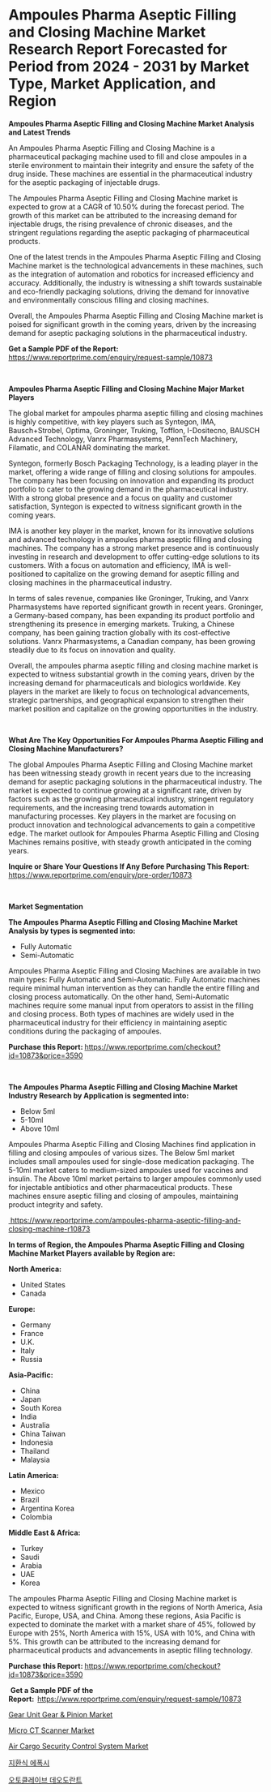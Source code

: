 <p><h1>Ampoules Pharma Aseptic Filling and Closing Machine Market Research Report Forecasted for Period from 2024 -  2031 by Market Type, Market Application, and Region</h1></p><p><strong>Ampoules Pharma Aseptic Filling and Closing Machine Market Analysis and Latest Trends</strong></p>
<p><p>An Ampoules Pharma Aseptic Filling and Closing Machine is a pharmaceutical packaging machine used to fill and close ampoules in a sterile environment to maintain their integrity and ensure the safety of the drug inside. These machines are essential in the pharmaceutical industry for the aseptic packaging of injectable drugs.</p><p>The Ampoules Pharma Aseptic Filling and Closing Machine market is expected to grow at a CAGR of 10.50% during the forecast period. The growth of this market can be attributed to the increasing demand for injectable drugs, the rising prevalence of chronic diseases, and the stringent regulations regarding the aseptic packaging of pharmaceutical products.</p><p>One of the latest trends in the Ampoules Pharma Aseptic Filling and Closing Machine market is the technological advancements in these machines, such as the integration of automation and robotics for increased efficiency and accuracy. Additionally, the industry is witnessing a shift towards sustainable and eco-friendly packaging solutions, driving the demand for innovative and environmentally conscious filling and closing machines.</p><p>Overall, the Ampoules Pharma Aseptic Filling and Closing Machine market is poised for significant growth in the coming years, driven by the increasing demand for aseptic packaging solutions in the pharmaceutical industry.</p></p>
<p><strong>Get a Sample PDF of the Report:&nbsp;</strong> <a href="https://www.reportprime.com/enquiry/request-sample/10873">https://www.reportprime.com/enquiry/request-sample/10873</a></p>
<p>&nbsp;</p>
<p><strong>Ampoules Pharma Aseptic Filling and Closing Machine Major Market Players</strong></p>
<p><p>The global market for ampoules pharma aseptic filling and closing machines is highly competitive, with key players such as Syntegon, IMA, Bausch+Strobel, Optima, Groninger, Truking, Tofflon, I-Dositecno, BAUSCH Advanced Technology, Vanrx Pharmasystems, PennTech Machinery, Filamatic, and COLANAR dominating the market.</p><p>Syntegon, formerly Bosch Packaging Technology, is a leading player in the market, offering a wide range of filling and closing solutions for ampoules. The company has been focusing on innovation and expanding its product portfolio to cater to the growing demand in the pharmaceutical industry. With a strong global presence and a focus on quality and customer satisfaction, Syntegon is expected to witness significant growth in the coming years.</p><p>IMA is another key player in the market, known for its innovative solutions and advanced technology in ampoules pharma aseptic filling and closing machines. The company has a strong market presence and is continuously investing in research and development to offer cutting-edge solutions to its customers. With a focus on automation and efficiency, IMA is well-positioned to capitalize on the growing demand for aseptic filling and closing machines in the pharmaceutical industry.</p><p>In terms of sales revenue, companies like Groninger, Truking, and Vanrx Pharmasystems have reported significant growth in recent years. Groninger, a Germany-based company, has been expanding its product portfolio and strengthening its presence in emerging markets. Truking, a Chinese company, has been gaining traction globally with its cost-effective solutions. Vanrx Pharmasystems, a Canadian company, has been growing steadily due to its focus on innovation and quality.</p><p>Overall, the ampoules pharma aseptic filling and closing machine market is expected to witness substantial growth in the coming years, driven by the increasing demand for pharmaceuticals and biologics worldwide. Key players in the market are likely to focus on technological advancements, strategic partnerships, and geographical expansion to strengthen their market position and capitalize on the growing opportunities in the industry.</p></p>
<p>&nbsp;</p>
<p><strong>What Are The Key Opportunities For Ampoules Pharma Aseptic Filling and Closing Machine Manufacturers?</strong></p>
<p><p>The global Ampoules Pharma Aseptic Filling and Closing Machine market has been witnessing steady growth in recent years due to the increasing demand for aseptic packaging solutions in the pharmaceutical industry. The market is expected to continue growing at a significant rate, driven by factors such as the growing pharmaceutical industry, stringent regulatory requirements, and the increasing trend towards automation in manufacturing processes. Key players in the market are focusing on product innovation and technological advancements to gain a competitive edge. The market outlook for Ampoules Pharma Aseptic Filling and Closing Machines remains positive, with steady growth anticipated in the coming years.</p></p>
<p><strong>Inquire or Share Your Questions If Any Before Purchasing This Report:</strong> <a href="https://www.reportprime.com/enquiry/pre-order/10873">https://www.reportprime.com/enquiry/pre-order/10873</a></p>
<p>&nbsp;</p>
<p><strong>Market Segmentation</strong></p>
<p><strong>The Ampoules Pharma Aseptic Filling and Closing Machine Market Analysis by types is segmented into:</strong></p>
<p><ul><li>Fully Automatic</li><li>Semi-Automatic</li></ul></p>
<p><p>Ampoules Pharma Aseptic Filling and Closing Machines are available in two main types: Fully Automatic and Semi-Automatic. Fully Automatic machines require minimal human intervention as they can handle the entire filling and closing process automatically. On the other hand, Semi-Automatic machines require some manual input from operators to assist in the filling and closing process. Both types of machines are widely used in the pharmaceutical industry for their efficiency in maintaining aseptic conditions during the packaging of ampoules.</p></p>
<p><strong>Purchase this Report:&nbsp;</strong><a href="https://www.reportprime.com/checkout?id=10873&price=3590">https://www.reportprime.com/checkout?id=10873&price=3590</a></p>
<p>&nbsp;</p>
<p><strong>The Ampoules Pharma Aseptic Filling and Closing Machine Market Industry Research by Application is segmented into:</strong></p>
<p><ul><li>Below 5ml</li><li>5-10ml</li><li>Above 10ml</li></ul></p>
<p><p>Ampoules Pharma Aseptic Filling and Closing Machines find application in filling and closing ampoules of various sizes. The Below 5ml market includes small ampoules used for single-dose medication packaging. The 5-10ml market caters to medium-sized ampoules used for vaccines and insulin. The Above 10ml market pertains to larger ampoules commonly used for injectable antibiotics and other pharmaceutical products. These machines ensure aseptic filling and closing of ampoules, maintaining product integrity and safety.</p></p>
<p><a href="https://www.reportprime.com/ampoules-pharma-aseptic-filling-and-closing-machine-r10873">&nbsp;https://www.reportprime.com/ampoules-pharma-aseptic-filling-and-closing-machine-r10873</a></p>
<p><strong>In terms of Region, the Ampoules Pharma Aseptic Filling and Closing Machine Market Players available by Region are:</strong></p>
<p>
    <p> <strong> North America: </strong>
        <ul>
            <li>United States</li>
            <li>Canada</li>
        </ul>
        </p> 
    <p> <strong> Europe: </strong>
        <ul>
            <li>Germany</li>
            <li>France</li>
            <li>U.K.</li>
            <li>Italy</li>
            <li>Russia</li>
        </ul>
        </p> 
    <p> <strong> Asia-Pacific: </strong>
        <ul>
            <li>China</li>
            <li>Japan</li>
            <li>South Korea</li>
            <li>India</li>
            <li>Australia</li>
            <li>China Taiwan</li>
            <li>Indonesia</li>
            <li>Thailand</li>
            <li>Malaysia</li>
        </ul>
        </p> 
    <p> <strong> Latin America: </strong>
        <ul>
            <li>Mexico</li>
            <li>Brazil</li>
            <li>Argentina Korea</li>
            <li>Colombia</li>
        </ul>
        </p> 
    <p> <strong> Middle East & Africa: </strong>
        <ul>
            <li>Turkey</li>
            <li>Saudi</li>
            <li>Arabia</li>
            <li>UAE</li>
            <li>Korea</li>
        </ul>
    </p>
    </p>
<p><p>The ampoules Pharma Aseptic Filling and Closing Machine market is expected to witness significant growth in the regions of North America, Asia Pacific, Europe, USA, and China. Among these regions, Asia Pacific is expected to dominate the market with a market share of 45%, followed by Europe with 25%, North America with 15%, USA with 10%, and China with 5%. This growth can be attributed to the increasing demand for pharmaceutical products and advancements in aseptic filling technology.</p></p>
<p><strong>Purchase this Report: </strong><a href="https://www.reportprime.com/checkout?id=10873&price=3590">https://www.reportprime.com/checkout?id=10873&price=3590</a></p>
<p>&nbsp;<strong>Get a Sample PDF of the Report:&nbsp;&nbsp;</strong><a href="https://www.reportprime.com/enquiry/request-sample/10873">https://www.reportprime.com/enquiry/request-sample/10873</a></p>
<p><strong></strong></p>
<p><p><a href="https://medium.com/@lawrencekelley6262/exploring-gear-unit-gear-pinion-market-dynamics-global-trends-and-future-growth-prospects-2024-7a512bf7d947">Gear Unit Gear & Pinion Market</a></p><p><a href="https://github.com/changoleonlaverguenzanoexiste/Market-Research-Report-List-4/blob/main/micro-ct-scanner-market.md">Micro CT Scanner Market</a></p><p><a href="https://medium.com/@joeyojholms59/air-cargo-security-control-system-market-market-segmentation-geographical-regions-and-market-b612699b0f56">Air Cargo Security Control System Market</a></p><p><a href="https://medium.com/@allanchulist567567jdf/%EC%95%8C%EB%A6%AC%EC%8B%B8%EC%9D%B4%ED%81%B4%EB%A6%AD-%EC%97%90%ED%8F%AD%EC%8B%9C-%EC%8B%9C%EC%9E%A5-%EC%8B%9C%EC%9E%A5-%EC%84%B8%EB%B6%84%ED%99%94-%EC%A7%80%EB%A6%AC%EC%A0%81-%EC%A7%80%EC%97%AD-%EB%B0%8F-2031%EB%85%84%EA%B9%8C%EC%A7%80%EC%9D%98-%EC%8B%9C%EC%9E%A5-%EC%98%88%EC%B8%A1-c6a98c4091ca">지환식 에폭시</a></p><p><a href="https://medium.com/@tarynhermanii/%EA%B8%80%EB%A1%9C%EB%B2%8C-%EC%98%A4%ED%86%A0%ED%81%B4%EB%A0%88%EC%9D%B4%EB%B8%8C-%ED%83%88%EC%B7%A8%EC%A0%9C-%EC%8B%9C%EC%9E%A5-%EC%84%B9%ED%84%B0-%EC%A2%85%EB%A5%98-%EC%9D%91%EC%9A%A9-%EC%8B%9C%EC%9E%A5-%EC%B0%B8%EA%B0%80%EC%9E%90-%EC%A0%84%EB%9E%B5-%EC%A7%80%EC%97%AD%EB%B3%84-%EC%84%B1%EC%9E%A5-%EC%9D%B8%EC%82%AC%EC%9D%B4%ED%8A%B8-%EB%B0%8F-%EB%AF%B8%EB%9E%98-%EC%98%88%EC%B8%A1-2024-2031-f2a83386e0c7">오토클레이브 데오도란트</a></p></p>